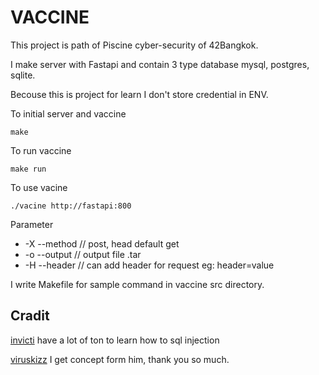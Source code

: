 # VACCINE

This project is path of Piscine cyber-security of 42Bangkok.

I make server with Fastapi and contain 3 type database mysql, postgres, sqlite.

Becouse this is project for learn I don't store credential in ENV.

To initial server and vaccine
```
make
```
To run vaccine
```
make run
```

To use vacine
```
./vacine http://fastapi:800
```

Parameter
- -X --method // post, head default get
- -o --output // output file .tar
- -H --header // can add header for request eg: header=value

I write Makefile for sample command in vaccine src directory.

## Cradit
[invicti](https://www.invicti.com/blog/web-security/sql-injection-cheat-sheet/) have a lot of ton to learn how to sql injection

[viruskizz](https://github.com/viruskizz/42bangkok-cybersecurity-piscine) I get concept form him, thank you so much.
